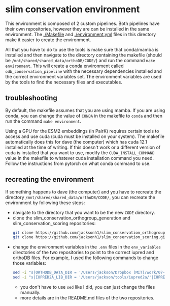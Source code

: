 # slim conservation environment
This environment is composed of 2 custom pipelines. Both pipelines have their own repositories, however they are can be installed in the same environment. The [./Makefile](./Makefile) and [./environment.yml](./environment.yml) files in this directory make it easier to create the environment.

All that you have to do to use the tools is make sure that conda/mamba is installed and then navigate to the directory containing the makefile (should be `/mnt/shared/shared_data/orthoDB/CODE/`) and run the command `make environment`. This will create a conda environment called `odb_conservation_pipeline` with the necessary dependencies installed and the correct environment variables set. The environment variables are used by the tools to find the necessary files and executables.

## troubleshooting

By default, the makefile assumes that you are using mamba. If you are using conda, you can change the value of `CONDA` in the makefile to `conda` and then run the command `make environment`. 


Using a GPU for the ESM2 embeddings (in PairK) requires certain tools to access and use cuda (cuda must be installed on your system). The makefile automatically does this for dave (the computer) which has cuda 12.1 installed at the time of writing. If this doesn't work or a different version of cuda is installed that you want to use, modify the `CUDA_INSTALL_COMMAND` value in the makefile to whatever cuda installation command you need. Follow the instructions from pytorch on what conda command to use. 


## recreating the environment
If something happens to dave (the computer) and you have to recreate the directory `/mnt/shared/shared_data/orthoDB/CODE/`, you can recreate the environment by following these steps:
- navigate to the directory that you want to be the new `CODE` directory.
- clone the slim_conservation_orthogroup_generation and slim_conservation_scoring repositories:
    ```bash
    git clone https://github.com/jacksonh1/slim_conservation_orthogroup_generation.git
    git clone https://github.com/jacksonh1/slim_conservation_scoring.git
    ```
- change the environment variables in the `.env` files in the `env_variables` directories of the two repositories to point to the correct iupred and orthoDB files. For example, I used the following commands to change those variables:
    ```bash
    sed -i "s|ORTHODB_DATA_DIR = '/Users/jackson/Dropbox (MIT)/work/07-SLiM_bioinformatics/04-orthoDB_local_orthogroup_creation/data/orthoDB_sample_data/'|ORTHODB_DATA_DIR = '/mnt/shared/shared_data/orthoDB/orthodb_data/'|g" ./slim_conservation_orthogroup_generation/orthodb_tools/env_variables/.env
    sed -i "s|IUPRED2A_LIB_DIR = '/Users/jackson/tools/iupred2a/'|IUPRED2A_LIB_DIR = '/mnt/shared/shared_data/iupred2a'|g" ./slim_conservation_scoring/slim_conservation_scoring/env_variables/.env
    ```
    - you don't have to use `sed` like I did, you can just change the files manually.
    - more details are in the README.md files of the two repositories.

